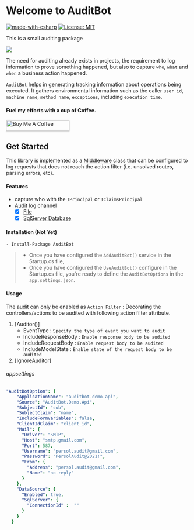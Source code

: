 # Welcome to AuditBot
[![made-with-csharp](https://img.shields.io/badge/csharp-1f425f?logo=c#)](https://microsoft.com/csharp)
[![License: MIT](https://img.shields.io/badge/License-MIT-yellow.svg)](https://opensource.org/licenses/MIT)

This is a small auditing package

![](https://vistr.dev/badge?repo=mkojoa.AuditBot&color=0058AD)

The need for auditing already exists in projects, 
the requirement to log information to prove something happened, 
but also to capture `who`, `what` and `when` a business action happened.

`AuditBot` helps in generating tracking information about operations being executed. 
It gathers environmental information such as the caller
 `user id`, `machine name`, `method name`, `exceptions`, 
including `execution time`.

#### Fuel my efforts with a cup of Coffee.
<a href="https://www.buymeacoffee.com/mkojoa" target="_blank"><img src="https://www.buymeacoffee.com/assets/img/custom_images/orange_img.png" alt="Buy Me A Coffee" style="height:30px !important;width: 174px !important;box-shadow: 0px 3px 2px 0px rgba(190, 190, 190, 0.5) !important;-webkit-box-shadow: 0px 3px 2px 0px rgba(190, 190, 190, 0.5) !important;" ></a>


## Get Started

This library is implemented as a [Middleware](https://docs.microsoft.com/en-us/aspnet/core/fundamentals/middleware/?view=aspnetcore-5.0) 
class that can be configured to log requests that does not reach the action filter (i.e. unsolved routes, parsing errors, etc).

#### Features

- capture who with the `IPrincipal` or `IClaimsPrincipal`
- Audit log channel 
    - [X] [File](#eazy-logging)
    - [X] [SqlServer Database](#eazy-logging)

#### Installation (Not Yet)
    - Install-Package AuditBot

> - Once you have configured the `AddAuditBot()` service in the Startup.cs file, 
> - Once you have configured the `UseAuditBot()` configure in the Startup.cs file, 
> you're ready to define the `AuditBotOptions` in the `app.settings.json`.

#### Usage

The audit can only be enabled as `Action Filter` : 
Decorating the controllers/actions to be audited with 
following action filter attribute. 

1. [Auditor()]
    - EventType : `Specify the type of event you want to audit`
    - IncludeResponseBody : `Enable response body to be audited`
    - IncludeRequestBody : `Enable request body to be audited`
    - IncludeModelState : `Enable state of the request body to be audited`
2. [IgnoreAuditor]





###### appsettings
```yaml
"AuditBotOption": {
    "ApplicationName": "auditbot-demo-api",
    "Source": "AuditBot.Demo.Api",
    "SubjectId": "sub",
    "SubjectClaim": "name",
    "IncludeFormVariables": false,
    "ClientIdClaim": "client_id",
    "Mail": {
      "Driver": "SMTP",
      "Host": "smtp.gmail.com",
      "Port": 587,
      "Username": "persol.audit@gmail.com",
      "Password": "PersolAudit@2021!",
      "From": {
        "Address": "persol.audit@gmail.com",
        "Name": "no-reply"
      }
    },
    "DataSource": {
      "Enabled": true,
      "SqlServer": {
        "ConnectionId" :  ""
      }
    }
  }
```